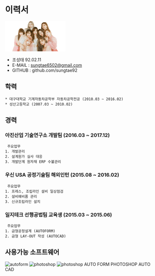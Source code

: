 # 이력서
<img alt="사진" src="https://github.com/sungtae92/smart_factory/blob/master/banner.png?raw=true" width="200" height="100"/> 

 * 조성태 92.02.11
 * E-MAIL : sungtae6502@gmail.com
 * GITHUB : github.com/sungtae92 
 
 
## 학력

	* 대구대학교 기계자동차공학부 자동차공학전공 (2010.03 ~ 2016.02)
	* 성산고등학교 (2007.03 ~ 2010.02) 
	
## 경력 

### 아진산업 기술연구소 개발팀 (2016.03 ~ 2017.12)
	 주요업무
	1. 개발관리
	2. 설계원가 실사 대응
	3. 개발단계 원자재 ERP 수불관리
	
### 우신 USA 공정기술팀 해외인턴 (2015.08 ~ 2016.02)
	 주요업무
	1. 프레스, 조립라인 설비 일상점검
	2. 설비예비품 관리
	3. 신규조립라인 설치
	
### 일지테크 선행공법팀 교육생 (2015.03 ~ 2015.06)
	 주요업무
	1. 금형공정설계 (AUTOFORM)
	2. 금형 LAY-OUT 작성 (AUTOCAD) 
	
	
## 사용가능 소프트웨어		
<img alt="autoform" src="https://www.autoform.com/fileadmin/public/Redaktion/en/homepage/Images/Logos/AutoForm-Logo.png" width="70" height="32"/> <img alt="photoshop" src="https://upload.wikimedia.org/wikipedia/commons/thumb/a/af/Adobe_Photoshop_CC_icon.svg/220px-Adobe_Photoshop_CC_icon.svg.png" width="32" height="32"/> <img alt="photoshop" src="https://d2v80xjmx68n4w.cloudfront.net/gigs/ZZHj51521867392.jpg" width="32" height="32"/> 
AUTO FORM 
PHOTOSHOP 
AUTO CAD



